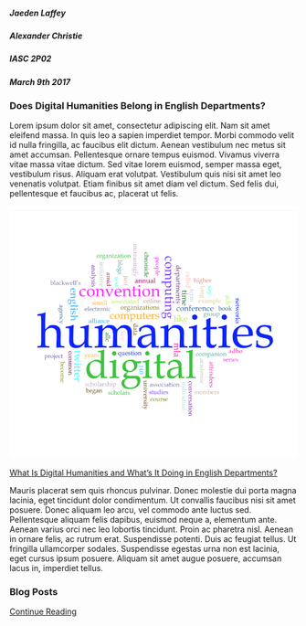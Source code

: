 ##### Jaeden Laffey
##### Alexander Christie
##### IASC 2P02
##### March 9th 2017

### Does Digital Humanities Belong in English Departments?


Lorem ipsum dolor sit amet, consectetur adipiscing elit. Nam sit amet eleifend massa. In quis leo a sapien imperdiet tempor. Morbi commodo velit id nulla fringilla, ac faucibus elit dictum. Aenean vestibulum nec metus sit amet accumsan. Pellentesque ornare tempus euismod. Vivamus viverra vitae massa vitae dictum. Sed vitae lorem euismod, semper massa eget, vestibulum risus. Aliquam erat volutpat. Vestibulum quis nisi sit amet leo venenatis volutpat. Etiam finibus sit amet diam vel dictum. Sed felis dui, pellentesque et faucibus ac, placerat ut felis.

![](images/DHScreenshot1.png)

[What Is Digital Humanities and What’s It Doing in English Departments?](http://dhdebates.gc.cuny.edu/debates/text/38)

Mauris placerat sem quis rhoncus pulvinar. Donec molestie dui porta magna lacinia, eget tincidunt dolor condimentum. Ut convallis faucibus nisi sit amet posuere. Donec aliquam leo arcu, vel commodo ante luctus sed. Pellentesque aliquam felis dapibus, euismod neque a, elementum ante. Aenean varius orci nec leo lobortis tincidunt. Proin ac pharetra nisl. Aenean in ornare felis, ac rutrum erat. Suspendisse potenti. Duis ac feugiat tellus. Ut fringilla ullamcorper sodales. Suspendisse egestas urna non est lacinia, eget cursus ipsum posuere. Aliquam sit amet augue posuere, accumsan lacus in, imperdiet tellus.


### Blog Posts

[Continue Reading](README)

